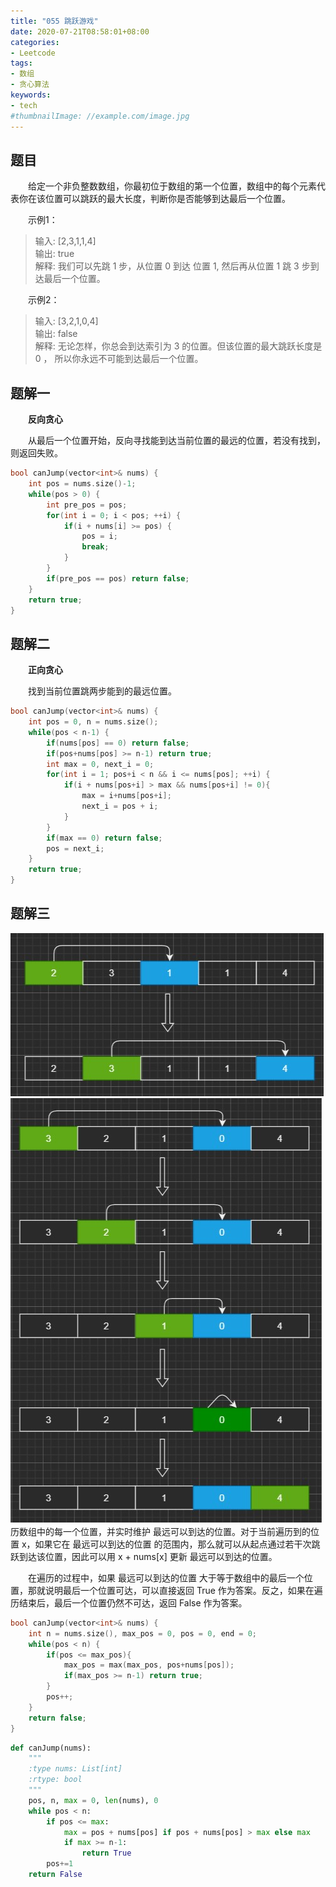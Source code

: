 ```yaml
---
title: "055 跳跃游戏"
date: 2020-07-21T08:58:01+08:00
categories:
- Leetcode
tags:
- 数组
- 贪心算法
keywords:
- tech
#thumbnailImage: //example.com/image.jpg
---
```


<!--more-->
## 题目
　　给定一个非负整数数组，你最初位于数组的第一个位置，数组中的每个元素代表你在该位置可以跳跃的最大长度，判断你是否能够到达最后一个位置。

　　示例1：
> 输入: [2,3,1,1,4]  
> 输出: true  
> 解释: 我们可以先跳 1 步，从位置 0 到达 位置 1, 然后再从位置 1 跳 3 步到达最后一个位置。

　　示例2：
> 输入: [3,2,1,0,4]  
> 输出: false  
> 解释: 无论怎样，你总会到达索引为 3 的位置。但该位置的最大跳跃长度是 0 ， 所以你永远不可能到达最后一个位置。

## 题解一
　　**反向贪心**

　　从最后一个位置开始，反向寻找能到达当前位置的最远的位置，若没有找到，则返回失败。

```cpp
bool canJump(vector<int>& nums) {
    int pos = nums.size()-1;
    while(pos > 0) {
        int pre_pos = pos;
        for(int i = 0; i < pos; ++i) {
            if(i + nums[i] >= pos) {
                pos = i;
                break;
            }
        }
        if(pre_pos == pos) return false;
    }
    return true;
}
```

## 题解二
　　**正向贪心**

　　找到当前位置跳两步能到的最远位置。

```cpp
bool canJump(vector<int>& nums) {
    int pos = 0, n = nums.size();
    while(pos < n-1) {
        if(nums[pos] == 0) return false;
        if(pos+nums[pos] >= n-1) return true;
        int max = 0, next_i = 0;
        for(int i = 1; pos+i < n && i <= nums[pos]; ++i) {
            if(i + nums[pos+i] > max && nums[pos+i] != 0){
                max = i+nums[pos+i];
                next_i = pos + i;
            }
        }
        if(max == 0) return false;
        pos = next_i;
    }
    return true;
}
```
## 题解三
![图解3.1](/Leetcode/055/图解3_1.jpg)
![图解3.2](/Leetcode/055/图解3_2.jpg)
　　历数组中的每一个位置，并实时维护 最远可以到达的位置。对于当前遍历到的位置 x，如果它在 最远可以到达的位置 的范围内，那么就可以从起点通过若干次跳跃到达该位置，因此可以用 x + nums[x] 更新 最远可以到达的位置。

　　在遍历的过程中，如果 最远可以到达的位置 大于等于数组中的最后一个位置，那就说明最后一个位置可达，可以直接返回 True 作为答案。反之，如果在遍历结束后，最后一个位置仍然不可达，返回 False 作为答案。

```cpp
bool canJump(vector<int>& nums) {
    int n = nums.size(), max_pos = 0, pos = 0, end = 0;
    while(pos < n) {
        if(pos <= max_pos){
            max_pos = max(max_pos, pos+nums[pos]);
            if(max_pos >= n-1) return true;
        }
        pos++;
    }
    return false;
}
```

```python
def canJump(nums):
    """
    :type nums: List[int]
    :rtype: bool
    """
    pos, n, max = 0, len(nums), 0
    while pos < n:
        if pos <= max:
            max = pos + nums[pos] if pos + nums[pos] > max else max
            if max >= n-1:
                return True
        pos+=1
    return False
```
